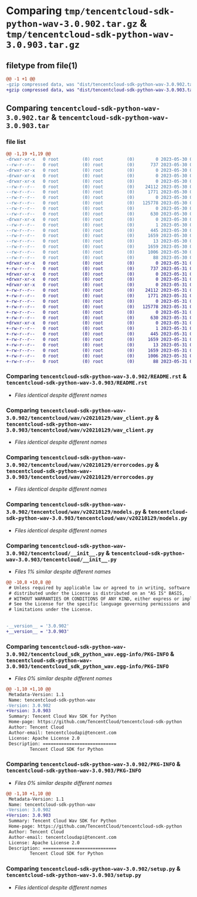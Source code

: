 # Comparing `tmp/tencentcloud-sdk-python-wav-3.0.902.tar.gz` & `tmp/tencentcloud-sdk-python-wav-3.0.903.tar.gz`

## filetype from file(1)

```diff
@@ -1 +1 @@
-gzip compressed data, was "dist/tencentcloud-sdk-python-wav-3.0.902.tar", last modified: Tue May 30 00:37:25 2023, max compression
+gzip compressed data, was "dist/tencentcloud-sdk-python-wav-3.0.903.tar", last modified: Wed May 31 02:26:11 2023, max compression
```

## Comparing `tencentcloud-sdk-python-wav-3.0.902.tar` & `tencentcloud-sdk-python-wav-3.0.903.tar`

### file list

```diff
@@ -1,19 +1,19 @@
-drwxr-xr-x   0 root         (0) root         (0)        0 2023-05-30 00:37:25.000000 tencentcloud-sdk-python-wav-3.0.902/
--rw-r--r--   0 root         (0) root         (0)      737 2023-05-30 00:37:25.000000 tencentcloud-sdk-python-wav-3.0.902/README.rst
-drwxr-xr-x   0 root         (0) root         (0)        0 2023-05-30 00:37:25.000000 tencentcloud-sdk-python-wav-3.0.902/tencentcloud/
-drwxr-xr-x   0 root         (0) root         (0)        0 2023-05-30 00:37:25.000000 tencentcloud-sdk-python-wav-3.0.902/tencentcloud/wav/
-drwxr-xr-x   0 root         (0) root         (0)        0 2023-05-30 00:37:25.000000 tencentcloud-sdk-python-wav-3.0.902/tencentcloud/wav/v20210129/
--rw-r--r--   0 root         (0) root         (0)    24112 2023-05-30 00:37:25.000000 tencentcloud-sdk-python-wav-3.0.902/tencentcloud/wav/v20210129/wav_client.py
--rw-r--r--   0 root         (0) root         (0)     1771 2023-05-30 00:37:25.000000 tencentcloud-sdk-python-wav-3.0.902/tencentcloud/wav/v20210129/errorcodes.py
--rw-r--r--   0 root         (0) root         (0)        0 2023-05-30 00:37:25.000000 tencentcloud-sdk-python-wav-3.0.902/tencentcloud/wav/v20210129/__init__.py
--rw-r--r--   0 root         (0) root         (0)   125778 2023-05-30 00:37:25.000000 tencentcloud-sdk-python-wav-3.0.902/tencentcloud/wav/v20210129/models.py
--rw-r--r--   0 root         (0) root         (0)        0 2023-05-30 00:37:25.000000 tencentcloud-sdk-python-wav-3.0.902/tencentcloud/wav/__init__.py
--rw-r--r--   0 root         (0) root         (0)      630 2023-05-30 00:37:25.000000 tencentcloud-sdk-python-wav-3.0.902/tencentcloud/__init__.py
-drwxr-xr-x   0 root         (0) root         (0)        0 2023-05-30 00:37:25.000000 tencentcloud-sdk-python-wav-3.0.902/tencentcloud_sdk_python_wav.egg-info/
--rw-r--r--   0 root         (0) root         (0)        1 2023-05-30 00:37:25.000000 tencentcloud-sdk-python-wav-3.0.902/tencentcloud_sdk_python_wav.egg-info/dependency_links.txt
--rw-r--r--   0 root         (0) root         (0)      445 2023-05-30 00:37:25.000000 tencentcloud-sdk-python-wav-3.0.902/tencentcloud_sdk_python_wav.egg-info/SOURCES.txt
--rw-r--r--   0 root         (0) root         (0)     1659 2023-05-30 00:37:25.000000 tencentcloud-sdk-python-wav-3.0.902/tencentcloud_sdk_python_wav.egg-info/PKG-INFO
--rw-r--r--   0 root         (0) root         (0)       13 2023-05-30 00:37:25.000000 tencentcloud-sdk-python-wav-3.0.902/tencentcloud_sdk_python_wav.egg-info/top_level.txt
--rw-r--r--   0 root         (0) root         (0)     1659 2023-05-30 00:37:25.000000 tencentcloud-sdk-python-wav-3.0.902/PKG-INFO
--rw-r--r--   0 root         (0) root         (0)     1006 2023-05-30 00:37:25.000000 tencentcloud-sdk-python-wav-3.0.902/setup.py
--rw-r--r--   0 root         (0) root         (0)       88 2023-05-30 00:37:25.000000 tencentcloud-sdk-python-wav-3.0.902/setup.cfg
+drwxr-xr-x   0 root         (0) root         (0)        0 2023-05-31 02:26:11.000000 tencentcloud-sdk-python-wav-3.0.903/
+-rw-r--r--   0 root         (0) root         (0)      737 2023-05-31 02:26:11.000000 tencentcloud-sdk-python-wav-3.0.903/README.rst
+drwxr-xr-x   0 root         (0) root         (0)        0 2023-05-31 02:26:11.000000 tencentcloud-sdk-python-wav-3.0.903/tencentcloud/
+drwxr-xr-x   0 root         (0) root         (0)        0 2023-05-31 02:26:11.000000 tencentcloud-sdk-python-wav-3.0.903/tencentcloud/wav/
+drwxr-xr-x   0 root         (0) root         (0)        0 2023-05-31 02:26:11.000000 tencentcloud-sdk-python-wav-3.0.903/tencentcloud/wav/v20210129/
+-rw-r--r--   0 root         (0) root         (0)    24112 2023-05-31 02:26:11.000000 tencentcloud-sdk-python-wav-3.0.903/tencentcloud/wav/v20210129/wav_client.py
+-rw-r--r--   0 root         (0) root         (0)     1771 2023-05-31 02:26:11.000000 tencentcloud-sdk-python-wav-3.0.903/tencentcloud/wav/v20210129/errorcodes.py
+-rw-r--r--   0 root         (0) root         (0)        0 2023-05-31 02:26:11.000000 tencentcloud-sdk-python-wav-3.0.903/tencentcloud/wav/v20210129/__init__.py
+-rw-r--r--   0 root         (0) root         (0)   125778 2023-05-31 02:26:11.000000 tencentcloud-sdk-python-wav-3.0.903/tencentcloud/wav/v20210129/models.py
+-rw-r--r--   0 root         (0) root         (0)        0 2023-05-31 02:26:11.000000 tencentcloud-sdk-python-wav-3.0.903/tencentcloud/wav/__init__.py
+-rw-r--r--   0 root         (0) root         (0)      630 2023-05-31 02:26:11.000000 tencentcloud-sdk-python-wav-3.0.903/tencentcloud/__init__.py
+drwxr-xr-x   0 root         (0) root         (0)        0 2023-05-31 02:26:11.000000 tencentcloud-sdk-python-wav-3.0.903/tencentcloud_sdk_python_wav.egg-info/
+-rw-r--r--   0 root         (0) root         (0)        1 2023-05-31 02:26:11.000000 tencentcloud-sdk-python-wav-3.0.903/tencentcloud_sdk_python_wav.egg-info/dependency_links.txt
+-rw-r--r--   0 root         (0) root         (0)      445 2023-05-31 02:26:11.000000 tencentcloud-sdk-python-wav-3.0.903/tencentcloud_sdk_python_wav.egg-info/SOURCES.txt
+-rw-r--r--   0 root         (0) root         (0)     1659 2023-05-31 02:26:11.000000 tencentcloud-sdk-python-wav-3.0.903/tencentcloud_sdk_python_wav.egg-info/PKG-INFO
+-rw-r--r--   0 root         (0) root         (0)       13 2023-05-31 02:26:11.000000 tencentcloud-sdk-python-wav-3.0.903/tencentcloud_sdk_python_wav.egg-info/top_level.txt
+-rw-r--r--   0 root         (0) root         (0)     1659 2023-05-31 02:26:11.000000 tencentcloud-sdk-python-wav-3.0.903/PKG-INFO
+-rw-r--r--   0 root         (0) root         (0)     1006 2023-05-31 02:26:11.000000 tencentcloud-sdk-python-wav-3.0.903/setup.py
+-rw-r--r--   0 root         (0) root         (0)       88 2023-05-31 02:26:11.000000 tencentcloud-sdk-python-wav-3.0.903/setup.cfg
```

### Comparing `tencentcloud-sdk-python-wav-3.0.902/README.rst` & `tencentcloud-sdk-python-wav-3.0.903/README.rst`

 * *Files identical despite different names*

### Comparing `tencentcloud-sdk-python-wav-3.0.902/tencentcloud/wav/v20210129/wav_client.py` & `tencentcloud-sdk-python-wav-3.0.903/tencentcloud/wav/v20210129/wav_client.py`

 * *Files identical despite different names*

### Comparing `tencentcloud-sdk-python-wav-3.0.902/tencentcloud/wav/v20210129/errorcodes.py` & `tencentcloud-sdk-python-wav-3.0.903/tencentcloud/wav/v20210129/errorcodes.py`

 * *Files identical despite different names*

### Comparing `tencentcloud-sdk-python-wav-3.0.902/tencentcloud/wav/v20210129/models.py` & `tencentcloud-sdk-python-wav-3.0.903/tencentcloud/wav/v20210129/models.py`

 * *Files identical despite different names*

### Comparing `tencentcloud-sdk-python-wav-3.0.902/tencentcloud/__init__.py` & `tencentcloud-sdk-python-wav-3.0.903/tencentcloud/__init__.py`

 * *Files 1% similar despite different names*

```diff
@@ -10,8 +10,8 @@
 # Unless required by applicable law or agreed to in writing, software
 # distributed under the License is distributed on an "AS IS" BASIS,
 # WITHOUT WARRANTIES OR CONDITIONS OF ANY KIND, either express or implied.
 # See the License for the specific language governing permissions and
 # limitations under the License.
 
 
-__version__ = '3.0.902'
+__version__ = '3.0.903'
```

### Comparing `tencentcloud-sdk-python-wav-3.0.902/tencentcloud_sdk_python_wav.egg-info/PKG-INFO` & `tencentcloud-sdk-python-wav-3.0.903/tencentcloud_sdk_python_wav.egg-info/PKG-INFO`

 * *Files 0% similar despite different names*

```diff
@@ -1,10 +1,10 @@
 Metadata-Version: 1.1
 Name: tencentcloud-sdk-python-wav
-Version: 3.0.902
+Version: 3.0.903
 Summary: Tencent Cloud Wav SDK for Python
 Home-page: https://github.com/TencentCloud/tencentcloud-sdk-python
 Author: Tencent Cloud
 Author-email: tencentcloudapi@tencent.com
 License: Apache License 2.0
 Description: ============================
         Tencent Cloud SDK for Python
```

### Comparing `tencentcloud-sdk-python-wav-3.0.902/PKG-INFO` & `tencentcloud-sdk-python-wav-3.0.903/PKG-INFO`

 * *Files 0% similar despite different names*

```diff
@@ -1,10 +1,10 @@
 Metadata-Version: 1.1
 Name: tencentcloud-sdk-python-wav
-Version: 3.0.902
+Version: 3.0.903
 Summary: Tencent Cloud Wav SDK for Python
 Home-page: https://github.com/TencentCloud/tencentcloud-sdk-python
 Author: Tencent Cloud
 Author-email: tencentcloudapi@tencent.com
 License: Apache License 2.0
 Description: ============================
         Tencent Cloud SDK for Python
```

### Comparing `tencentcloud-sdk-python-wav-3.0.902/setup.py` & `tencentcloud-sdk-python-wav-3.0.903/setup.py`

 * *Files identical despite different names*

